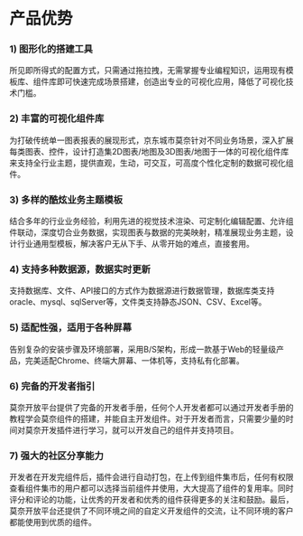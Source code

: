 产品优势
========

### **1)** **图形化的搭建工具**

所见即所得式的配置方式，只需通过拖拉拽，无需掌握专业编程知识，运用现有模板库、组件库即可快速完成场景搭建，创造出专业的可视化应用，降低了可视化技术门槛。

### **2)** **丰富的可视化组件库**

为打破传统单一图表报表的展现形式，京东城市莫奈针对不同业务场景，深入扩展每类图表、控件，设计打造集2D图表/地图及3D图表/地图于一体的可视化组件库来支持全行业主题，提供直观，生动，可交互，可高度个性化定制的数据可视化组件。

### **3)** **多样的酷炫业务主题模板**

结合多年的行业业务经验，利用先进的视觉技术渲染、可定制化编辑配置、允许组件联动，深度切合业务数据，实现图表与数据的完美映射，精准展现业务主题，设计行业通用型模板，解决客户无从下手、从零开始的难点，直接套用。

### **4)** **支持多种数据源，数据实时更新**

支持数据库、文件、API接口的方式作为数据源进行数据管理，数据库类支持oracle、mysql、sqlServer等，文件类支持静态JSON、CSV、Excel等。

### **5)** **适配性强，适用于各种屏幕**

告别复杂的安装步骤及环境部署，采用B/S架构，形成一款基于Web的轻量级产品，完美适配Chrome、终端大屏幕、一体机等，支持私有化部署。

### **6)** **完备的开发者指引**

莫奈开放平台提供了完备的开发者手册，任何个人开发者都可以通过开发者手册的教程学会莫奈组件的搭建，并能自主开发组件。对于开发者而言，只需要少量的时间对莫奈开发插件进行学习，就可以开发自己的组件并支持项目。

### **7)** **强大的社区分享能力**

开发者在开发完组件后，插件会进行自动打包，在上传到组件集市后，任何有权限查看组件集市的用户都可以选择当前组件并使用，大大提高了组件的复用率。同时评分和评论的功能，让优秀的开发者和优秀的组件获得更多的关注和鼓励。最后，莫奈开放平台还提供了不同环境之间的自定义开发组件的交流，让不同环境的客户都能使用到优质的组件。
